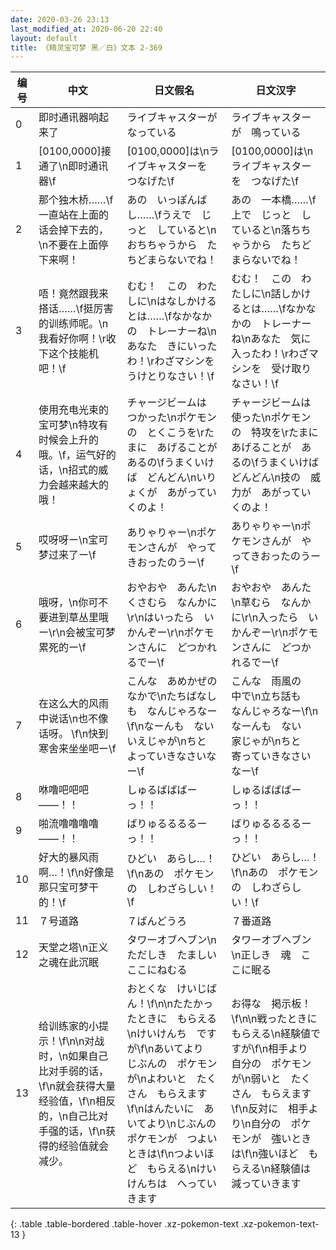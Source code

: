 ```yaml
---
date: 2020-03-26 23:13
last_modified_at: 2020-06-20 22:40
layout: default
title: 《精灵宝可梦 黑／白》文本 2-369
---
```

| 编号 | 中文 | 日文假名 | 日文汉字 |
| ---- | ---- | ---- | --- |
| 0 | 即时通讯器响起来了 | ライブキャスターが　なっている | ライブキャスターが　鳴っている |
| 1 | [0100,0000]接通了\n即时通讯器\f | [0100,0000]は\nライブキャスターを　つなげた\f | [0100,0000]は\nライブキャスターを　つなげた\f |
| 2 | 那个独木桥……\f一直站在上面的话会掉下去的，\n不要在上面停下来啊！ | あの　いっぽんばし……\fうえで　じっと　していると\nおちちゃうから　たちどまらないでね！ | あの　一本橋……\f上で　じっと　していると\n落ちちゃうから　たちどまらないでね！ |
| 3 | 唔！竟然跟我来搭话……\f挺厉害的训练师呢。\n我看好你啊！\r收下这个技能机吧！\f | むむ！　この　わたしに\nはなしかけるとは……\fなかなかの　トレーナーね\nあなた　きにいったわ！\rわざマシンを　うけとりなさい！\f | むむ！　この　わたしに\n話しかけるとは……\fなかなかの　トレーナーね\nあなた　気に入ったわ！\rわざマシンを　受け取りなさい！\f |
| 4 | 使用充电光束的宝可梦\n特攻有时候会上升的哦。\f，运气好的话，\n招式的威力会越来越大的哦！ | チャージビームは　つかった\nポケモンの　とくこうを\rたまに　あげることが　あるの\fうまくいけば　どんどん\nいりょくが　あがっていくのよ！ | チャージビームは　使った\nポケモンの　特攻を\rたまに　あげることが　あるの\fうまくいけば　どんどん\n技の　威力が　あがっていくのよ！ |
| 5 | 哎呀呀ー\n宝可梦过来了ー\f | ありゃりゃー\nポケモンさんが　やってきおったのうー\f | ありゃりゃー\nポケモンさんが　やってきおったのうー\f |
| 6 | 哦呀，\n你可不要进到草丛里哦ー\r\n会被宝可梦累死的ー\f | おやおや　あんた\nくさむら　なんかに\r\nはいったら　いかんぞー\r\nポケモンさんに　どつかれるでー\f | おやおや　あんた\n草むら　なんかに\r\n入ったら　いかんぞー\r\nポケモンさんに　どつかれるでー\f |
| 7 | 在这么大的风雨中说话\n也不像话呀。 \f\n快到寒舍来坐坐吧ー\f | こんな　あめかぜの　なかで\nたちばなしも　なんじゃろなー\f\nなーんも　ない　いえじゃが\nちと　よっていきなさいなー\f | こんな　雨風の　中で\n立ち話も　なんじゃろなー\f\nなーんも　ない　家じゃが\nちと　寄っていきなさいなー\f |
| 8 | 咻噜吧吧吧——！！ | しゅるばばばーっ！！ | しゅるばばばーっ！！ |
| 9 | 啪流噜噜噜噜——！！ | ばりゅるるるるーっ！！ | ばりゅるるるるーっ！！ |
| 10 | 好大的暴风雨啊…！\f\n好像是那只宝可梦干的！\f | ひどい　あらし…！\f\nあの　ポケモンの　しわざらしい！\f | ひどい　あらし…！\f\nあの　ポケモンの　しわざらしい！\f |
| 11 | ７号道路 | ７ばんどうろ | ７番道路 |
| 12 | 天堂之塔\n正义之魂在此沉眠 | タワーオブヘブン\nただしき　たましい　ここにねむる | タワーオブヘブン\n正しき　魂　ここに眠る |
| 13 | 给训练家的小提示！\f\n\n对战时，\n如果自己比对手弱的话，\f\n就会获得大量经验值，\f\n相反的，\n自己比对手强的话，\f\n获得的经验值就会减少。 | おとくな　けいじばん！\f\n\nたたかったときに　もらえる\nけいけんち　ですが\f\nあいてより　じぶんの　ポケモンが\nよわいと　たくさん　もらえます\f\nはんたいに　あいてより\nじぶんの　ポケモンが　つよいときは\f\nつよいほど　もらえる\nけいけんちは　へっていきます | お得な　掲示板！\f\n\n戦ったときに　もらえる\n経験値ですが\f\n相手より　自分の　ポケモンが\n弱いと　たくさん　もらえます\f\n反対に　相手より\n自分の　ポケモンが　強いときは\f\n強いほど　もらえる\n経験値は　減っていきます |
{: .table .table-bordered .table-hover .xz-pokemon-text .xz-pokemon-text-13 }